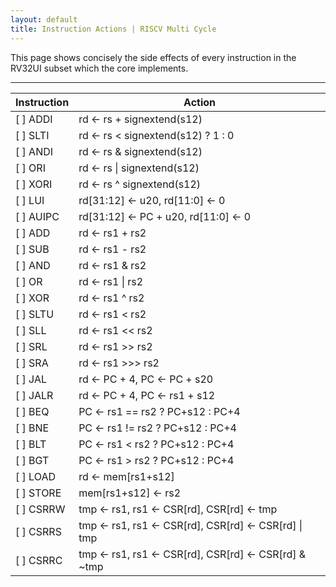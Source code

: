 ```yaml
---
layout: default
title: Instruction Actions | RISCV Multi Cycle
---
```


This page shows concisely the side effects of every instruction in the RV32UI
subset which the core implements.

----

Instruction | Action  
------------|----------------------------------------------------
 [ ] ADDI   | rd <- rs + signextend(s12)
 [ ] SLTI   | rd <- rs < signextend(s12) ? 1 : 0
 [ ] ANDI   | rd <- rs & signextend(s12)
 [ ] ORI    | rd <- rs \| signextend(s12)
 [ ] XORI   | rd <- rs ^ signextend(s12)
 [ ] LUI    | rd[31:12] <- u20, rd[11:0]  <- 0
 [ ] AUIPC  | rd[31:12] <- PC + u20, rd[11:0]  <- 0
 [ ] ADD    | rd <- rs1 + rs2
 [ ] SUB    | rd <- rs1 - rs2
 [ ] AND    | rd <- rs1 & rs2
 [ ] OR     | rd <- rs1 \| rs2
 [ ] XOR    | rd <- rs1 ^ rs2
 [ ] SLTU   | rd <- rs1 < rs2
 [ ] SLL    | rd <- rs1 <<  rs2
 [ ] SRL    | rd <- rs1 >>  rs2
 [ ] SRA    | rd <- rs1 >>> rs2
 [ ] JAL    | rd <- PC + 4, PC <- PC + s20
 [ ] JALR   | rd <- PC + 4, PC <- rs1 + s12
 [ ] BEQ    | PC <- rs1 == rs2 ? PC+s12 : PC+4
 [ ] BNE    | PC <- rs1 != rs2 ? PC+s12 : PC+4
 [ ] BLT    | PC <- rs1 <  rs2 ? PC+s12 : PC+4
 [ ] BGT    | PC <- rs1 >  rs2 ? PC+s12 : PC+4
 [ ] LOAD   | rd <- mem[rs1+s12]
 [ ] STORE  | mem[rs1+s12] <- rs2
 [ ] CSRRW  | tmp     <- rs1, rs1     <- CSR[rd], CSR[rd] <- tmp
 [ ] CSRRS  | tmp     <- rs1, rs1     <- CSR[rd], CSR[rd] <- CSR[rd] \| tmp
 [ ] CSRRC  | tmp     <- rs1, rs1     <- CSR[rd], CSR[rd] <- CSR[rd] & ~tmp

